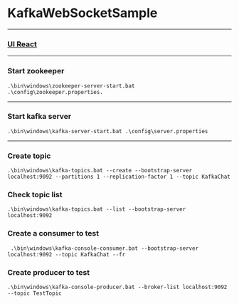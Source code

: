 # KafkaWebSocketSample

---
### [UI React](https://github.com/09NINE90/KafkaWebSocketSampleFront)
---
### Start zookeeper
~~~
.\bin\windows\zookeeper-server-start.bat .\config\zookeeper.properties.
~~~
---
### Start kafka server
~~~
.\bin\windows\kafka-server-start.bat .\config\server.properties
~~~
---
### Create topic
~~~
.\bin\windows\kafka-topics.bat --create --bootstrap-server localhost:9092 --partitions 1 --replication-factor 1 --topic KafkaChat
~~~
### Check topic list
~~~
.\bin\windows\kafka-topics.bat --list --bootstrap-server localhost:9092
~~~
### Create a consumer to test
~~~
 .\bin\windows\kafka-console-consumer.bat --bootstrap-server localhost:9092 --topic KafkaChat --fr
~~~
### Create producer to test
~~~
.\bin\windows\kafka-console-producer.bat --broker-list localhost:9092 --topic TestTopic
~~~

